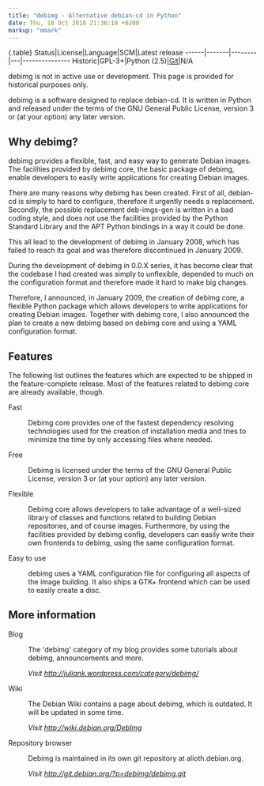 ```yaml
---
title: "debimg - Alternative debian-cd in Python"
date: Thu, 18 Oct 2018 21:36:18 +0200
markup: "mmark"
---
```




{.table}
Status|License|Language|SCM|Latest release
------|-------|--------|---|---------------
Historic|GPL-3+|Python (2.5)|[Git](http://git.debian.org/?p=debimg/debimg.git)|N/A

<div class="alert alert-warning">
    debimg is not in active use or development. This page is provided for
    historical purposes only.
</div>

debimg is a software designed to replace debian-cd. It is written in Python
and released under the terms of the GNU General Public License, version 3 or
(at your option) any later version.


## Why debimg?
debimg provides a flexible, fast, and easy way to generate Debian images. The
facilities provided by debimg core, the basic package of debimg, enable
developers to easily write applications for creating Debian images.

There are many reasons why debimg has been created. First of all, debian-cd is
simply to hard to configure, therefore it urgently needs a replacement.
Secondly, the possible replacement deb-imgs-gen is written in a bad coding
style, and does not use the facilities provided by the Python Standard Library
and the APT Python bindings in a way it could be done.

This all lead to the development of debimg in January 2008, which has failed to
reach its goal and was therefore discontinued in January 2009.

During the development of debimg in 0.0.X series, it has become clear that the
codebase I had created was simply to unflexible, depended to much on the
configuration format and therefore made it hard to make big changes.

Therefore, I announced, in January 2009, the creation of debimg core, a flexible
Python package which allows developers to write applications for creating Debian
images. Together with debimg core, I also announced the plan to create a new
debimg based on debimg core and using a YAML configuration format.

## Features
The following list outlines the features which are expected to be shipped in the
feature-complete release. Most of the features related to debimg core are already
available, though.
<dl>
<dt>Fast</dt>
    <dd><p>Debimg core provides one of the fastest dependency resolving technologies
    used for the creation of installation media and tries to minimize the time
    by only accessing files where needed.</p></dd>
<dt>Free</dt>
    <dd>
    <p>
    Debimg is licensed under the terms of the GNU General Public License,
    version 3 or (at your option) any later version.
    </p>
    </dd>
<dt>Flexible</dt>
    <dd>
    <p>
    Debimg core allows developers to take advantage of a well-sized library of
    classes and functions related to building Debian repositories, and of course
    images. Furthermore, by using the facilities provided by debimg config,
    developers can easily write their own frontends to debimg, using the same
    configuration format.</p>
    </dd>
<dt>Easy to use</dt>
    <dd><p>
    debimg uses a YAML configuration file for configuring all aspects of the
    image building. It also ships a GTK+ frontend which can be used to easily
    create a disc.
    </p></dd>
</dl>


## More information
<dl>
    <dt>Blog</dt>
    <dd><p>
    The 'debimg' category of my blog provides some tutorials about debimg,
    announcements and more.
    </p>
    <p><i>Visit <a href="http://juliank.wordpress.com/category/debimg/">http://juliank.wordpress.com/category/debimg/</a></i></p>
    </dd>
    <dt>Wiki</dt>
    <dd><p>
    The Debian Wiki contains a page about debimg, which is outdated. It will be
    updated in some time.</p>
    <p><i>Visit <a href="http://wiki.debian.org/DebImg">http://wiki.debian.org/DebImg</a></i></p>
    </dd>
    <dt>Repository browser</dt>
    <dd><p>
    Debimg is maintained in its own git repository at alioth.debian.org.</p>
    <p><i>Visit <a href="http://git.debian.org/?p=debimg/debimg.git">http://git.debian.org/?p=debimg/debimg.git</a></i></p>
    </dd>

</dl>



